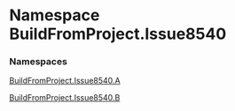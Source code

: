 ﻿# Namespace BuildFromProject.Issue8540

### Namespaces

[BuildFromProject.Issue8540.A](BuildFromProject.Issue8540.A.md)

[BuildFromProject.Issue8540.B](BuildFromProject.Issue8540.B.md)

